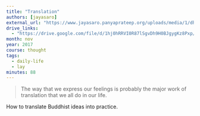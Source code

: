 ```yaml
---
title: "Translation"
authors: [jayasaro]
external_url: "https://www.jayasaro.panyaprateep.org/uploads/media/1/dhamma_talks/files/2560/2560.11.12%20Dhamma%20Talk%20at%20NDR%20Singapore.mp3"
drive_links:
  - "https://drive.google.com/file/d/1hj0hRRVI0R87lSgvDh9H0BJgygKz8Pxp/view?usp=drivesdk"
month: nov
year: 2017
course: thought
tags:
  - daily-life
  - lay
minutes: 88
---
```


> The way that we express our feelings is probably the major work of translation that we all do in our life.

How to translate Buddhist ideas into practice.
